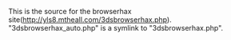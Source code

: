 This is the source for the browserhax site(http://yls8.mtheall.com/3dsbrowserhax.php). "3dsbrowserhax_auto.php" is a symlink to "3dsbrowserhax.php".

